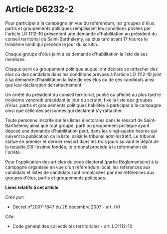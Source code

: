 # Article D6232-2

Pour participer à la campagne en vue du référendum, les groupes d'élus, partis et groupements politiques remplissant les
conditions posées par l'article LO 1112-10 présentent une demande d'habilitation au président du conseil territorial de
Saint-Barthélemy, au plus tard avant 17 heures le troisième lundi qui précède le jour du scrutin.

Chaque groupe d'élus joint à sa demande d'habilitation la liste de ses membres.

Chaque parti ou groupement politique auquel ont déclaré se rattacher des élus ou des candidats dans les conditions prévues à
l'article LO 1112-10 joint à sa demande d'habilitation la liste de ces élus ou de ces candidats ainsi que leur déclaration de
rattachement.

Un arrêté du président du conseil territorial, publié ou affiché au plus tard le troisième vendredi précédant le jour du
scrutin, fixe la liste des groupes d'élus, partis et groupements politiques habilités à participer à la campagne ainsi que
celle des personnes qui déclarent s'y rattacher.

Toute personne inscrite sur les listes électorales dans le ressort de Saint-Barthélemy ainsi que tout groupe, parti ou
groupement politique ayant déposé une demande d'habilitation peut, dans les vingt-quatre heures qui suivent la publication de
la liste, saisir le tribunal administratif. Le tribunal statue en premier et dernier ressort dans les trois jours suivant le
dépôt de la requête.S'il l'estime fondée, le tribunal procède à la réformation de l'arrêté.

Pour l'application des articles du code électoral (partie Réglementaire) à la campagne organisée en vue d'un référendum
local, les références aux candidats et listes de candidats sont remplacées par des références aux groupes d'élus, partis et
groupements politiques.

**Liens relatifs à cet article**

_Créé par_:

  - Décret n°2007-1847 du 26 décembre 2007 - art. (V)

_Cite_:

  - Code général des collectivités territoriales - art. LO1112-10
